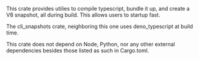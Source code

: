 This crate provides utilies to compile typescript, bundle it up, and create a V8
snapshot, all during build. This allows users to startup fast.

The cli_snapshots crate, neighboring this one uses deno_typescript at build
time.

This crate does not depend on Node, Python, nor any other external dependencies
besides those listed as such in Cargo.toml.
